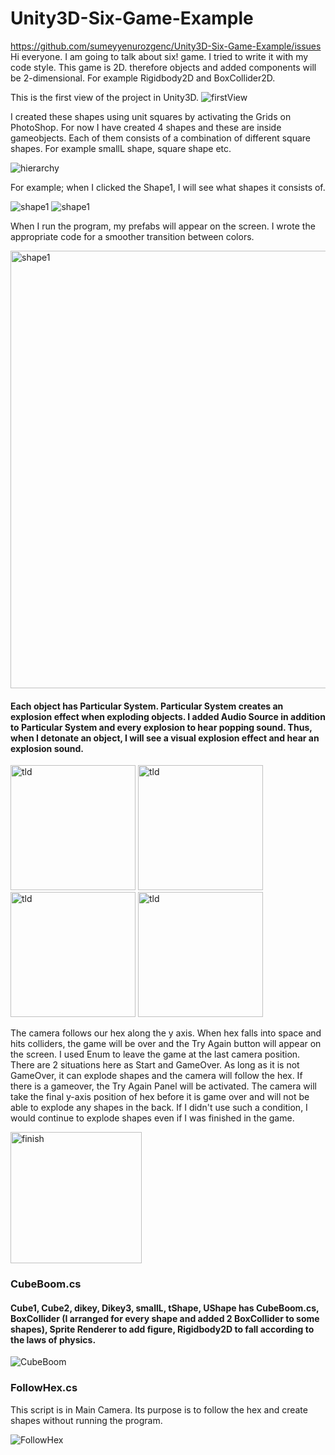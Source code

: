 # Unity3D-Six-Game-Example
https://github.com/sumeyyenurozgenc/Unity3D-Six-Game-Example/issues
Hi everyone. I am going to talk about six! game. I tried to write it with my code style. This game is 2D. therefore objects and added components will be 2-dimensional. For example Rigidbody2D and BoxCollider2D.

This is the first view of the project in Unity3D.
![firstView](https://user-images.githubusercontent.com/59045890/95026228-99333e00-0698-11eb-9973-9fa4a4d67132.png)

I created these shapes using unit squares by activating the Grids on PhotoShop. For now I have created 4 shapes and these are inside gameobjects. Each of them consists of a combination of different square shapes. For example smallL shape, square shape etc.

![hierarchy](https://user-images.githubusercontent.com/59045890/95026458-304cc580-069a-11eb-9d5b-d38549b71acc.png)

For example; when I clicked the Shape1, I will see what shapes it consists of.

<p align="left">
  <img src="https://user-images.githubusercontent.com/59045890/95026473-4a86a380-069a-11eb-8843-170640cdfc0b.png" title="shape1">
  <img src="https://user-images.githubusercontent.com/59045890/95026475-4c506700-069a-11eb-94ee-1cd9079369cb.png" title="shape1">
</p>

When I run the program, my prefabs will appear on the screen. I wrote the appropriate code for a smoother transition between colors.

<p align="left">
  <img src="https://user-images.githubusercontent.com/59045890/95026300-1363c280-0699-11eb-937c-90d70296f80d.png" width="700" title="shape1">
</p>

#### Each object has Particular System. Particular System creates an explosion effect when exploding objects. I added Audio Source in addition to Particular System and every explosion to hear popping sound. Thus, when I detonate an object, I will see a visual explosion effect and hear an explosion sound.

<p align="left">
  <img src="https://user-images.githubusercontent.com/59045890/95026968-aef73200-069d-11eb-9732-7faea3f9e1d0.png" width="200" title="tld">
  <img src="https://user-images.githubusercontent.com/59045890/95026969-b0285f00-069d-11eb-80a1-9dae329254a8.png" width="200" title="tld">
  <img src="https://user-images.githubusercontent.com/59045890/95026970-b0c0f580-069d-11eb-8488-312557f52716.png" width="200" title="tld">
  <img src="https://user-images.githubusercontent.com/59045890/95026971-b0c0f580-069d-11eb-8129-31139e122f18.png" width="200" title="tld">
</p>

The camera follows our hex along the y axis.
When hex falls into space and hits colliders, the game will be over and the Try Again button will appear on the screen. I used Enum to leave the game at the last camera position. There are 2 situations here as Start and GameOver. As long as it is not GameOver, it can explode shapes and the camera will follow the hex. If there is a gameover, the Try Again Panel will be activated. The camera will take the final y-axis position of hex before it is game over and will not be able to explode any shapes in the back. If I didn't use such a condition, I would continue to explode shapes even if I was finished in the game.

<p align="left">
  <img src="https://user-images.githubusercontent.com/59045890/95026701-e1079480-069b-11eb-8cf6-da81f94277ab.png" width="210" title="finish">
</p>

### CubeBoom.cs
#### Cube1, Cube2, dikey, Dikey3, smallL, tShape, UShape has CubeBoom.cs, BoxCollider (I arranged for every shape and added 2 BoxCollider to some shapes), Sprite Renderer to add figure, Rigidbody2D to fall according to the laws of physics.

![CubeBoom](https://user-images.githubusercontent.com/59045890/95594666-ed9d3b80-0a53-11eb-8e0e-7c54c105f332.png)

### FollowHex.cs
This script is in Main Camera. Its purpose is to follow the hex and create shapes without running the program.

![FollowHex](https://user-images.githubusercontent.com/59045890/95594667-eece6880-0a53-11eb-9673-7f3516daff8e.png)
